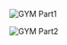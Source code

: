![GYM Part1](https://github.com/user-attachments/assets/4faee435-01b4-46ca-a9b8-c51878a2aeb0)

![GYM Part2](https://github.com/user-attachments/assets/ac5d8566-caf7-45d9-87f1-16b46126762b)

